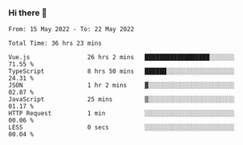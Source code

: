 ### Hi there 👋

<!--
**siaikin/siaikin** is a ✨ _special_ ✨ repository because its `README.md` (this file) appears on your GitHub profile.

Here are some ideas to get you started:

- 🔭 I’m currently working on ...
- 🌱 I’m currently learning ...
- 👯 I’m looking to collaborate on ...
- 🤔 I’m looking for help with ...
- 💬 Ask me about ...
- 📫 How to reach me: ...
- 😄 Pronouns: ...
- ⚡ Fun fact: ...
-->

<!--START_SECTION:waka-->

```text
From: 15 May 2022 - To: 22 May 2022

Total Time: 36 hrs 23 mins

Vue.js                26 hrs 2 mins   ██████████████████░░░░░░░   71.55 %
TypeScript            8 hrs 50 mins   ██████░░░░░░░░░░░░░░░░░░░   24.31 %
JSON                  1 hr 2 mins     ▓░░░░░░░░░░░░░░░░░░░░░░░░   02.87 %
JavaScript            25 mins         ▒░░░░░░░░░░░░░░░░░░░░░░░░   01.17 %
HTTP Request          1 min           ░░░░░░░░░░░░░░░░░░░░░░░░░   00.06 %
LESS                  0 secs          ░░░░░░░░░░░░░░░░░░░░░░░░░   00.04 %
```

<!--END_SECTION:waka-->
